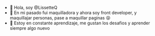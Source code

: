 - 👋 Hola, soy @LissetteQ
- 👀 En mi pasado fui maquilladora y ahora soy front developer, y  maquillajar personas, pase a maquillar paginas :stuck_out_tongue_closed_eyes: 
- :closed_book: Estoy en constante aprendizaje, me gustan los desafios y aprender siempre algo nuevo

<!---
Puedes revisar mis proyectos aqui !
--->
